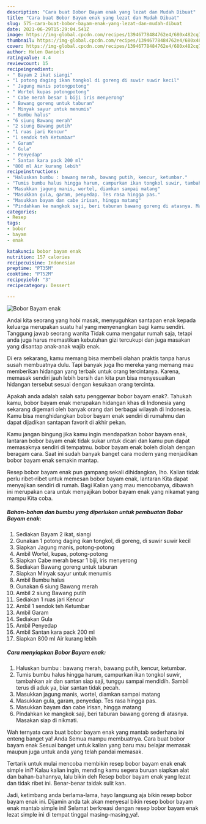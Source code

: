 ```yaml
---
description: "Cara buat Bobor Bayam enak yang lezat dan Mudah Dibuat"
title: "Cara buat Bobor Bayam enak yang lezat dan Mudah Dibuat"
slug: 575-cara-buat-bobor-bayam-enak-yang-lezat-dan-mudah-dibuat
date: 2021-06-29T15:29:04.541Z
image: https://img-global.cpcdn.com/recipes/13946778484762e4/680x482cq70/bobor-bayam-enak-foto-resep-utama.jpg
thumbnail: https://img-global.cpcdn.com/recipes/13946778484762e4/680x482cq70/bobor-bayam-enak-foto-resep-utama.jpg
cover: https://img-global.cpcdn.com/recipes/13946778484762e4/680x482cq70/bobor-bayam-enak-foto-resep-utama.jpg
author: Helen Daniels
ratingvalue: 4.4
reviewcount: 15
recipeingredient:
- " Bayam 2 ikat siangi"
- "1 potong daging ikan tongkol di goreng di suwir suwir kecil"
- " Jagung manis potongpotong"
- " Wortel kupas potongpotong"
- " Cabe merah besar 1 biji iris menyerong"
- " Bawang goreng untuk taburan"
- " Minyak sayur untuk menumis"
- " Bumbu halus"
- "6 siung Bawang merah"
- "2 siung Bawang putih"
- "1 ruas jari Kencur"
- "1 sendok teh Ketumbar"
- " Garam"
- " Gula"
- " Penyedap"
- " Santan kara pack 200 ml"
- "800 ml Air kurang lebih"
recipeinstructions:
- "Haluskan bumbu : bawang merah, bawang putih, kencur, ketumbar."
- "Tumis bumbu halus hingga harum, campurkan ikan tongkol suwir, tambahkan air dan santan siap saji, tunggu sampai mendidih. Sambil terus di aduk ya, biar santan tidak pecah."
- "Masukkan jagung manis, wortel, diamkan sampai matang"
- "Masukkan gula, garam, penyedap. Tes rasa hingga pas."
- "Masukkan bayam dan cabe irisan, hingga matang"
- "Pindahkan ke mangkok saji, beri taburan bawang goreng di atasnya. Masakan siap di nikmati."
categories:
- Resep
tags:
- bobor
- bayam
- enak

katakunci: bobor bayam enak 
nutrition: 157 calories
recipecuisine: Indonesian
preptime: "PT35M"
cooktime: "PT52M"
recipeyield: "3"
recipecategory: Dessert

---
```



![Bobor Bayam enak](https://img-global.cpcdn.com/recipes/13946778484762e4/680x482cq70/bobor-bayam-enak-foto-resep-utama.jpg)

Andai kita seorang yang hobi masak, menyuguhkan santapan enak kepada keluarga merupakan suatu hal yang menyenangkan bagi kamu sendiri. Tanggung jawab seorang  wanita Tidak cuma mengatur rumah saja, tetapi anda juga harus memastikan kebutuhan gizi tercukupi dan juga masakan yang disantap anak-anak wajib enak.

Di era  sekarang, kamu memang bisa membeli olahan praktis tanpa harus susah membuatnya dulu. Tapi banyak juga lho mereka yang memang mau memberikan hidangan yang terbaik untuk orang tercintanya. Karena, memasak sendiri jauh lebih bersih dan kita pun bisa menyesuaikan hidangan tersebut sesuai dengan kesukaan orang tercinta. 



Apakah anda adalah salah satu penggemar bobor bayam enak?. Tahukah kamu, bobor bayam enak merupakan hidangan khas di Indonesia yang sekarang digemari oleh banyak orang dari berbagai wilayah di Indonesia. Kamu bisa menghidangkan bobor bayam enak sendiri di rumahmu dan dapat dijadikan santapan favorit di akhir pekan.

Kamu jangan bingung jika kamu ingin mendapatkan bobor bayam enak, lantaran bobor bayam enak tidak sukar untuk dicari dan kamu pun dapat memasaknya sendiri di tempatmu. bobor bayam enak boleh diolah dengan beragam cara. Saat ini sudah banyak banget cara modern yang menjadikan bobor bayam enak semakin mantap.

Resep bobor bayam enak pun gampang sekali dihidangkan, lho. Kalian tidak perlu ribet-ribet untuk memesan bobor bayam enak, lantaran Kita dapat menyajikan sendiri di rumah. Bagi Kalian yang mau mencobanya, dibawah ini merupakan cara untuk menyajikan bobor bayam enak yang nikamat yang mampu Kita coba.

<!--inarticleads1-->

##### Bahan-bahan dan bumbu yang diperlukan untuk pembuatan Bobor Bayam enak:

1. Sediakan  Bayam 2 ikat, siangi
1. Gunakan 1 potong daging ikan tongkol, di goreng, di suwir suwir kecil
1. Siapkan  Jagung manis, potong-potong
1. Ambil  Wortel, kupas, potong-potong
1. Siapkan  Cabe merah besar 1 biji, iris menyerong
1. Sediakan  Bawang goreng untuk taburan
1. Siapkan  Minyak sayur untuk menumis
1. Ambil  Bumbu halus
1. Gunakan 6 siung Bawang merah
1. Ambil 2 siung Bawang putih
1. Sediakan 1 ruas jari Kencur
1. Ambil 1 sendok teh Ketumbar
1. Ambil  Garam
1. Sediakan  Gula
1. Ambil  Penyedap
1. Ambil  Santan kara pack 200 ml
1. Siapkan 800 ml Air kurang lebih




<!--inarticleads2-->

##### Cara menyiapkan Bobor Bayam enak:

1. Haluskan bumbu : bawang merah, bawang putih, kencur, ketumbar.
1. Tumis bumbu halus hingga harum, campurkan ikan tongkol suwir, tambahkan air dan santan siap saji, tunggu sampai mendidih. Sambil terus di aduk ya, biar santan tidak pecah.
1. Masukkan jagung manis, wortel, diamkan sampai matang
1. Masukkan gula, garam, penyedap. Tes rasa hingga pas.
1. Masukkan bayam dan cabe irisan, hingga matang
1. Pindahkan ke mangkok saji, beri taburan bawang goreng di atasnya. Masakan siap di nikmati.




Wah ternyata cara buat bobor bayam enak yang mantab sederhana ini enteng banget ya! Anda Semua mampu membuatnya. Cara buat bobor bayam enak Sesuai banget untuk kalian yang baru mau belajar memasak maupun juga untuk anda yang telah pandai memasak.

Tertarik untuk mulai mencoba membikin resep bobor bayam enak enak simple ini? Kalau kalian ingin, mending kamu segera buruan siapkan alat dan bahan-bahannya, lalu bikin deh Resep bobor bayam enak yang lezat dan tidak ribet ini. Benar-benar taidak sulit kan. 

Jadi, ketimbang anda berlama-lama, hayo langsung aja bikin resep bobor bayam enak ini. Dijamin anda tak akan menyesal bikin resep bobor bayam enak mantab simple ini! Selamat berkreasi dengan resep bobor bayam enak lezat simple ini di tempat tinggal masing-masing,ya!.

